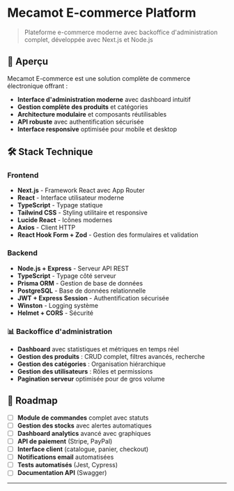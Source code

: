 # Mecamot E-commerce Platform

> Plateforme e-commerce moderne avec backoffice d'administration complet, développée avec Next.js et Node.js

## 🚀 Aperçu

Mecamot E-commerce est une solution complète de commerce électronique offrant :
- **Interface d'administration moderne** avec dashboard intuitif
- **Gestion complète des produits** et catégories
- **Architecture modulaire** et composants réutilisables
- **API robuste** avec authentification sécurisée
- **Interface responsive** optimisée pour mobile et desktop

## 🛠️ Stack Technique

### Frontend
- **Next.js** - Framework React avec App Router
- **React** - Interface utilisateur moderne
- **TypeScript** - Typage statique
- **Tailwind CSS** - Styling utilitaire et responsive
- **Lucide React** - Icônes modernes
- **Axios** - Client HTTP
- **React Hook Form + Zod** - Gestion des formulaires et validation

### Backend
- **Node.js + Express** - Serveur API REST
- **TypeScript** - Typage côté serveur
- **Prisma ORM** - Gestion de base de données
- **PostgreSQL** - Base de données relationnelle
- **JWT + Express Session** - Authentification sécurisée
- **Winston** - Logging système
- **Helmet + CORS** - Sécurité

### 📊 Backoffice d'administration
- **Dashboard** avec statistiques et métriques en temps réel
- **Gestion des produits** : CRUD complet, filtres avancés, recherche
- **Gestion des catégories** : Organisation hiérarchique
- **Gestion des utilisateurs** : Rôles et permissions
- **Pagination serveur** optimisée pour de gros volume

## 📝 Roadmap

- [ ] **Module de commandes** complet avec statuts
- [ ] **Gestion des stocks** avec alertes automatiques
- [ ] **Dashboard analytics** avancé avec graphiques
- [ ] **API de paiement** (Stripe, PayPal)
- [ ] **Interface client** (catalogue, panier, checkout)
- [ ] **Notifications email** automatisées
- [ ] **Tests automatisés** (Jest, Cypress)
- [ ] **Documentation API** (Swagger)

---
